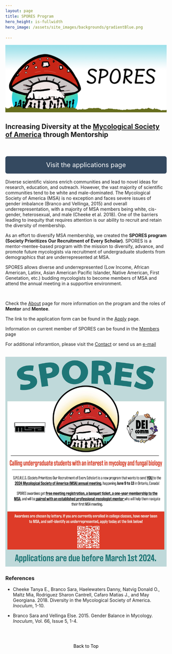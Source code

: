```yaml
---
layout: page 
title: SPORES Program
hero_height: is-fullwidth
hero_image: /assets/site_images/backgrounds/gradientBlue.png
  
---
```

<a href="https://msaspores.github.io/about/" class="image-link">
    <img src="/assets/site_images/spores_b.jpg" alt="SPORES Program" style="transition: opacity 0.3s ease;" class="hover-opacity"/>
</a>

<style>
    .hover-opacity:hover {
        opacity: 0.7; /* Opaque effect on hover */
    }
</style>
## Increasing Diversity at the [Mycological Society of America](https://msafungi.org/) through Mentorship
<br>
<style> 
    .big-button { 
        display: block; /* Center the button */
        margin: 0 auto; /* Auto margins for horizontal centering */
        padding: 15px 30px; /* Larger padding */
        text-align: center;
        text-decoration: none;
        color: #ffffff; /* Keep text color white for readability */
        background-color: #344960; /* Set the background color to the provided dark blue */
        border-radius: 6px;
        outline: none;
        font-size: 20px; /* Larger font size */
        transition: opacity 0.3s ease; /* Smooth transition for the hover effect */
    } 
    .big-button:hover {
        opacity: 0.7; /* Opaque effect on hover */
    }
    .top-button {
        display: block; /* Necessary to apply margins */
        margin-top: 20px; /* Space above the button */
    }
</style> 
<a href="https://msaspores.github.io/apply" class="big-button top-button">
Visit the applications page
</a>
<br>
Diverse scientific visions enrich communities and lead to novel ideas for research, education, and outreach. However, the vast majority of scientific communities tend to be white and male-dominated. The Mycological Society of America (MSA) is no exception and faces severe issues of gender imbalance (Branco and Vellinga, 2015) and overall underrepresentation, with a majority of MSA members being white, cis-gender, heterosexual, and male (Cheeke et al. 2018). One of the barriers leading to inequity that requires attention is our ability to recruit and retain the diversity of membership.
 
As an effort to diversify MSA membership, we created the **SPORES program (Society Prioritizes Our Recruitment of Every Scholar)**. SPORES is a mentor-mentee-based program with the mission to diversify, advance, and promote future mycologists via recruitment of undergraduate students from demographics that are underrepresented at MSA. 

SPORES allows diverse and underrepresented (Low Income, African American, Latinx, Asian American Pacific Islander, Native American, First Genetation, etc.) budding mycologists to become members of MSA and attend the annual meeting in a supportive environment.

<br>

Check the [About](https://msaspores.github.io/about/) page for more information on the program and the roles of **Mentor** and **Mentee**. 

The link to the application form can be found in the [Apply](https://msaspores.github.io/apply/) page.

Information on current member of SPORES can be found in the [Members](https://msaspores.github.io/members/) page

For additional inforamtion, please visit the [Contact](https://msaspores.github.io/contact/) or send us an [e-mail](mailto:ttorresc@purdue.edu)

<br>

<!-- SPORES Poster -->
<a href="https://msaspores.github.io/apply/" class="image-link">
    <img src="/assets/site_images/SPORES_Poster_updated_24.jpg" alt="SPORES Poster 2024" style="transition: opacity 0.3s ease;" class="hover-opacity"/>
</a>

<style>
    .hover-opacity:hover {
        opacity: 0.7; /* Opaque effect on hover */
    }
</style>

<br>

### References

 * Cheeke Tanya E., Branco Sara, Haelewaters Danny, Natvig Donald O., Maltz Mia, Rodriguez Sharon Cantrell, Cafaro Matias J., and May Georgiana. 2018. Diversity in the Mycological Society of America. _Inoculum_, 1-10.  
  
 * Branco Sara and Vellinga Else. 2015. Gender Balance in Mycology. _Inoculum_, Vol. 66, Issue 5, 1-4.  

<br>
<style>
    .back-to-top {
        display: block;
        margin: 20px auto; /* Centering the button */
        padding: 10px 20px;
        text-align: center;
        text-decoration: none;
        color: #000000; /* Black text */
        background-color: transparent; /* Transparent background */
        border: none; /* Remove border */
        outline: none;
        cursor: pointer; /* Cursor changes to a hand icon */
    }
</style>
<a href="#top" class="back-to-top">
Back to Top
</a>
